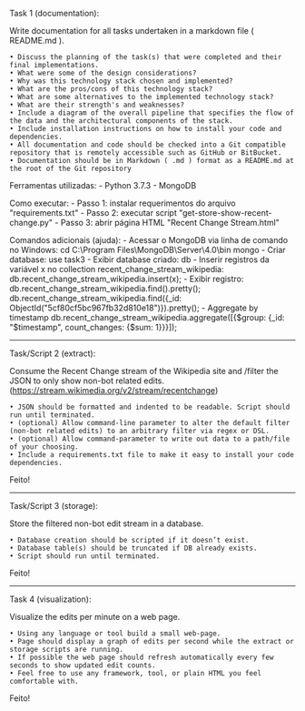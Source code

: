 
Task 1 (documentation):

Write documentation for all tasks undertaken in a markdown file ( README.md ).

	• Discuss the planning of the task(s) that were completed and their final implementations.
	• What were some of the design considerations?
	• Why was this technology stack chosen and implemented?
	• What are the pros/cons of this technology stack?
	• What are some alternatives to the implemented technology stack?
	• What are their strength's and weaknesses?
	• Include a diagram of the overall pipeline that specifies the flow of the data and the architectural components of the stack.
	• Include installation instructions on how to install your code and dependencies.
	• All documentation and code should be checked into a Git compatible repository that is remotely accessible such as GitHub or BitBucket.
	• Documentation should be in Markdown ( .md ) format as a README.md at the root of the Git repository

Ferramentas utilizadas:
	- Python 3.7.3
	- MongoDB

Como executar:
    - Passo 1: instalar requerimentos do arquivo "requirements.txt"
    - Passo 2: executar script "get-store-show-recent-change.py"
    - Passo 3: abrir página HTML "Recent Change Stream.html"

Comandos adicionais (ajuda):
	- Acessar o MongoDB via linha de comando no Windows:
        cd C:\Program Files\MongoDB\Server\4.0\bin
        mongo
	- Criar database:
        use task3
	- Exibir database criado:
        db
	- Inserir registros da variável x no collection recent_change_stream_wikipedia:
        db.recent_change_stream_wikipedia.insert(x);
	- Exibir registro:
        db.recent_change_stream_wikipedia.find().pretty();
        db.recent_change_stream_wikipedia.find({_id: ObjectId("5cf80cf5bc967fb32d810e18")}).pretty();
	- Aggregate by timestamp
        db.recent_change_stream_wikipedia.aggregate([{$group: {_id: "$timestamp", count_changes: {$sum: 1}}}]);

---------------------------------------------------------------------------------------------------------

Task/Script 2 (extract):

Consume the Recent Change stream of the Wikipedia site and /filter the JSON to only show non-bot related edits. (https://stream.wikimedia.org/v2/stream/recentchange)

	• JSON should be formatted and indented to be readable. Script should run until	terminated.
	• (optional) Allow command-line parameter to alter the default filter (non-bot related edits) to an arbitrary filter via regex or DSL.
	• (optional) Allow command-parameter to write out data to a path/file of your choosing.
	• Include a requirements.txt file to make it easy to install your code dependencies.
	
Feito!

---------------------------------------------------------------------------------------------------------

Task/Script 3 (storage):

Store the filtered non-bot edit stream in a database.

	• Database creation should be scripted if it doesn’t exist.
	• Database table(s) should be truncated if DB already exists.
	• Script should run until terminated.
	
Feito!

---------------------------------------------------------------------------------------------------------

Task 4 (visualization):

Visualize the edits per minute on a web page.

	• Using any language or tool build a small web-page.
	• Page should display a graph of edits per second while the extract or storage scripts are running.
	• If possible the web page should refresh automatically every few seconds to show updated edit counts.
	• Feel free to use any framework, tool, or plain HTML you feel comfortable with.

Feito!